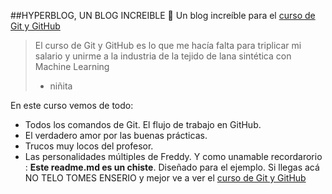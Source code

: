##HYPERBLOG, UN BLOG INCREIBLE 💚
Un blog increíble para el [curso de Git y GitHub](https://platzi.com/clases/1557-git-github/19977-readmemd-es-una-excelente-practica/)
> El curso de Git y GitHub es lo que me hacía falta para triplicar mi salario y unirme a la industria de la  tejido de lana sintética con Machine Learning
> - niñita

En este curso vemos de todo:
* Todos los comandos de Git. 
El flujo de trabajo en GitHub. 
* El verdadero amor por las buenas prácticas.
* Trucos muy locos del profesor. 
* Las personalidades múltiples de Freddy.
Y como unamable recordarorio : **Este readme.md es un chiste**. Diseñado para el ejemplo. Si llegas acá NO TELO TOMES ENSERIO y mejor ve a ver el [curso de Git y GitHub](https://platzi.com/clases/1557-git-github/19977-readmemd-es-una-excelente-practica/) 













